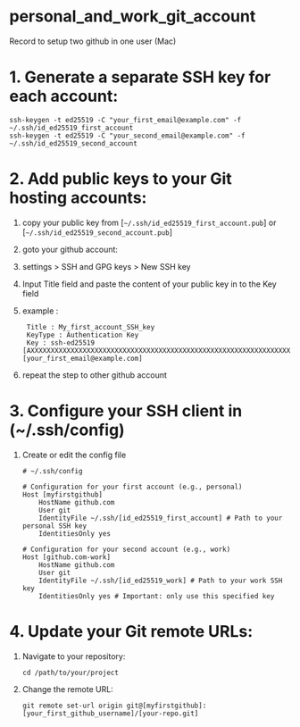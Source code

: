 # personal_and_work_git_account
Record to setup two github in one user (Mac)


# 1. Generate a separate SSH key for each account:
    ssh-keygen -t ed25519 -C "your_first_email@example.com" -f ~/.ssh/id_ed25519_first_account
    ssh-keygen -t ed25519 -C "your_second_email@example.com" -f ~/.ssh/id_ed25519_second_account

# 2. Add public keys to your Git hosting accounts:
1. copy your public key from [`~/.ssh/id_ed25519_first_account.pub`] or [`~/.ssh/id_ed25519_second_account.pub`]
2. goto your github account:
3. settings > SSH and GPG keys > New SSH key
4. Input Title field and paste the content of your public key in to the Key field
5. example :
   
        Title : My_first_account_SSH_key
        KeyType : Authentication Key
        Key : ssh-ed25519 [AXXXXXXXXXXXXXXXXXXXXXXXXXXXXXXXXXXXXXXXXXXXXXXXXXXXXXXXXXXXXXXXXXXX] [your_first_email@example.com]
   
6. repeat the step to other github account

# 3. Configure your SSH client in (~/.ssh/config)
1. Create or edit the config file
   
    ```
    # ~/.ssh/config

    # Configuration for your first account (e.g., personal)
    Host [myfirstgithub]
        HostName github.com
        User git
        IdentityFile ~/.ssh/[id_ed25519_first_account] # Path to your personal SSH key
        IdentitiesOnly yes 

    # Configuration for your second account (e.g., work)
    Host [github.com-work]
        HostName github.com
        User git
        IdentityFile ~/.ssh/[id_ed25519_work] # Path to your work SSH key
        IdentitiesOnly yes # Important: only use this specified key

# 4. Update your Git remote URLs:
1. Navigate to your repository: 
   ```
   cd /path/to/your/project
2. Change the remote URL:
   ```
   git remote set-url origin git@[myfirstgithub]:[your_first_github_username]/[your-repo.git]
